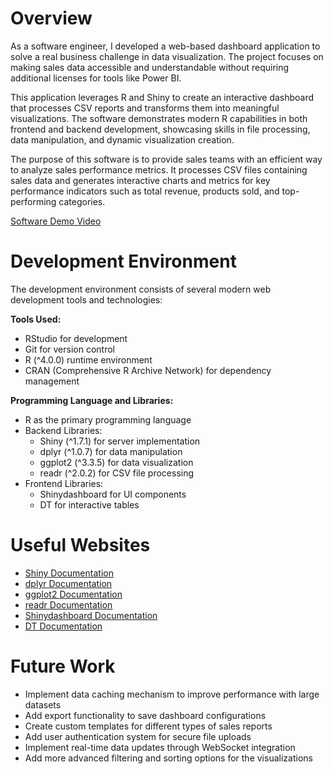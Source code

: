  # Overview

As a software engineer, I developed a web-based dashboard application to solve a real business challenge in data visualization. The project focuses on making sales data accessible and understandable without requiring additional licenses for tools like Power BI.

This application leverages R and Shiny to create an interactive dashboard that processes CSV reports and transforms them into meaningful visualizations. The software demonstrates modern R capabilities in both frontend and backend development, showcasing skills in file processing, data manipulation, and dynamic visualization creation.

The purpose of this software is to provide sales teams with an efficient way to analyze sales performance metrics. It processes CSV files containing sales data and generates interactive charts and metrics for key performance indicators such as total revenue, products sold, and top-performing categories.


[Software Demo Video](#)

# Development Environment

The development environment consists of several modern web development tools and technologies:

**Tools Used:**
- RStudio for development
- Git for version control
- R (^4.0.0) runtime environment
- CRAN (Comprehensive R Archive Network) for dependency management

**Programming Language and Libraries:**
- R as the primary programming language
- Backend Libraries:
  - Shiny (^1.7.1) for server implementation
  - dplyr (^1.0.7) for data manipulation
  - ggplot2 (^3.3.5) for data visualization
  - readr (^2.0.2) for CSV file processing
- Frontend Libraries:
  - Shinydashboard for UI components
  - DT for interactive tables

# Useful Websites

- [Shiny Documentation](https://shiny.rstudio.com/)
- [dplyr Documentation](https://dplyr.tidyverse.org/)
- [ggplot2 Documentation](https://ggplot2.tidyverse.org/)
- [readr Documentation](https://readr.tidyverse.org/)
- [Shinydashboard Documentation](https://rstudio.github.io/shinydashboard/)
- [DT Documentation](https://rstudio.github.io/DT/)

# Future Work

- Implement data caching mechanism to improve performance with large datasets
- Add export functionality to save dashboard configurations
- Create custom templates for different types of sales reports
- Add user authentication system for secure file uploads
- Implement real-time data updates through WebSocket integration
- Add more advanced filtering and sorting options for the visualizations
